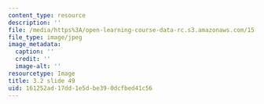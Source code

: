 ```yaml
---
content_type: resource
description: ''
file: /media/https%3A/open-learning-course-data-rc.s3.amazonaws.com/15-s21-nuts-and-bolts-of-business-plans-january-iap-2014/161252ad17dd1e5dbe390dcfbed41c56_Slide49.JPG
file_type: image/jpeg
image_metadata:
  caption: ''
  credit: ''
  image-alt: ''
resourcetype: Image
title: 3.2 slide 49
uid: 161252ad-17dd-1e5d-be39-0dcfbed41c56
---
```

